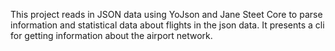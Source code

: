This project reads in JSON data using YoJson and Jane Steet Core to parse information and statistical data about flights in the json data. It presents a cli for getting information about the airport network.
